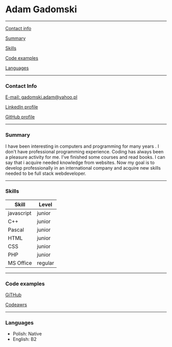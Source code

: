 # Adam Gadomski
* * *
[Contact info](#contact-info)  

[Summary](#summary)  

[Skills](#skills)  

[Code examples](#code-examples)  

[Languages](#languages)  

* * *
### Contact Info
[E-mail: gadomski.adam@yahoo.pl ](gadomski.adam@yahoo.pl)  

[LinkedIn profile](https://www.linkedin.com/in/adam-gadomski-95515255/)  

[GitHub profile](https://github.com/Adam8484)  

* * * 
### Summary
I have been interesting in computers and programming for many years . I don't have professional programming experience. Coding has always been a pleasure activity for me. I've finished some courses and read books. I can say that i acquire needed knowledge from websites. Now my goal is to develop professionally in an international company and acquire new skills needed to be full stack webdeveloper.
* * * 
### Skills
Skill | Level
--- | ---
javascript |  junior
C++       |  junior
Pascal    |  junior
HTML      |  junior
CSS       |  junior
PHP       |  junior
MS Office | regular

* * *
### Code examples
[GiTHub](https://github.com/Adam8484)  

[Codeawrs](https://www.codewars.com/users/Adam8484)
* * *
### Languages
- Polish: Native
- English: B2